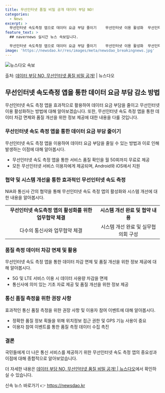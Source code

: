 ```yaml
---
title: 무선인터넷 품질 비밀 공개 데이터 부담 NO!
categories:
  - News
excerpt: >
  무선인터넷 속도측정 앱으로 데이터 요금 부담 줄이기    무선인터넷 이용 활성화  무선인터넷 속도 측정 앱을…
feature_text: >
  ## navernews 실시간 뉴스 속보입니다.

  무선인터넷 속도측정 앱으로 데이터 요금 부담 줄이기    무선인터넷 이용 활성화  무선인터넷 속도 측정 앱을…
image: 'https://newsdao.kr/res/images/meta/newsdao_breakingnews.jpg'
---
```


![뉴스다오 속보](https://newsdao.kr/res/images/meta/newsdao_breakingnews.jpg)

<p>출처: <a href="https://newsdao.kr/4337" rel="dofollow">데이터 부담 NO, 무선인터넷 품질 비밀 공개!</a> | 뉴스다오</p>

<h2 data-ke-size="size26">무선인터넷 속도측정 앱을 통한 데이터 요금 부담 감소 방법</h2>
<p data-ke-size="size16">무선인터넷 속도 측정 앱을 효과적으로 활용하여 데이터 요금 부담을 줄이고 무선인터넷 이용 활성화하는 방법에 대해 알아보겠습니다. 또한, 무선인터넷 속도 측정 앱을 통한 데이터 차감 면제와 품질 개선을 위한 정보 제공에 대한 내용을 다룰 것입니다.</p>

<h3>무선인터넷 속도 측정 앱을 통한 데이터 요금 부담 줄이기</h3>
<p data-ke-size="size16">무선인터넷 속도 측정 앱을 이용하여 데이터 요금 부담을 줄일 수 있는 방법과 이로 인해 발생하는 이점에 대해 알아봅시다.</p>
<ul>
    <li>무선인터넷 속도 측정 앱을 통한 서비스 품질 확인을 월 50회까지 무료로 제공</li>
    <li>모든 무선인터넷 서비스 이용자에게 제공되며, Android와 iOS에서 지원</li>
</ul>

<h3>협약 및 시스템 개선을 통한 효과적인 무선인터넷 속도 측정</h3>
<p data-ke-size="size16">NIA와 통신사 간의 협약을 통해 무선인터넷 속도 측정 앱의 활성화와 시스템 개선에 대한 내용을 알아봅시다.</p>
<table>
    <tr>
        <td style="text-align: center; height: 17px;"><b>무선인터넷 속도측정 앱의 활성화를 위한 업무협약 체결</b></td>
        <td style="text-align: center; height: 17px;"><b>시스템 개선 완료 및 협약 내용</b></td>
    </tr>
    <tr>
        <td style="text-align: center; height: 17px;">다수의 통신사와 업무협약 체결</td>
        <td style="text-align: center; height: 17px;">시스템 개선 완료 및 실무협의회 구성</td>
    </tr>
</table>

<h3>품질 측정 데이터 차감 면제 및 활용</h3>
<p data-ke-size="size16">무선인터넷 속도 측정 앱을 통한 데이터 차감 면제 및 품질 개선을 위한 정보 제공에 대해 알아봅시다.</p>
<ul>
    <li>5G 및 LTE 서비스 이용 시 데이터 사용량 차감을 면제</li>
    <li>통신사에 의미 있는 기초 자료 제공 및 품질 개선을 위한 정보 제공</li>
</ul>

<h3>통신 품질 측정을 위한 권장 사항</h3>
<p data-ke-size="size16">효과적인 통신 품질 측정을 위한 권장 사항 및 이용자 참여 이벤트에 대해 알아봅시다.</p>
<ul>
    <li>정확한 품질 정보 획들을 위해 위치정보 접근 권한 및 GPS 기능 사용이 중요</li>
    <li>이용자 참여 이벤트를 통한 품질 측정 데이터 수집 촉진</li>
</ul>

<h3>결론</h3>
<p data-ke-size="size16">국민들에게 더 나은 통신 서비스를 제공하기 위한 무선인터넷 속도 측정 앱의 중요성과 이점에 대해 종합적으로 알아보았습니다. </p>
<p data-ke-size="size16">더 자세한 내용은 <a href="https://newsdao.kr/4337">데이터 부담 NO, 무선인터넷 품질 비밀 공개! | 뉴스다오</a>에서 확인하실 수 있습니다.</p>
 

신속 뉴스 바로가기 👉 <a href="https://newsdao.kr" rel="dofollow">https://newsdao.kr</a>


